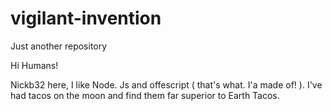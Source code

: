 # vigilant-invention
Just another repository



Hi Humans!

Nickb32 here, I like Node. Js and offescript ( that's what. I'a made of! ). I've had tacos on the moon and find them far superior to Earth Tacos.
